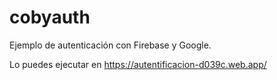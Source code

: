 # cobyauth
Ejemplo de autenticación con Firebase y Google.

Lo puedes ejecutar en 
https://autentificacion-d039c.web.app/
